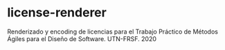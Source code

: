 # license-renderer
Renderizado y encoding de licencias para el Trabajo Práctico de Métodos Ágiles para el Diseño de Software. UTN-FRSF. 2020
